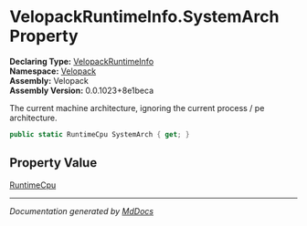 ﻿<!--  
  <auto-generated>   
    The contents of this file were generated by a tool.  
    Changes to this file may be list if the file is regenerated  
  </auto-generated>   
-->

# VelopackRuntimeInfo.SystemArch Property

**Declaring Type:** [VelopackRuntimeInfo](../index.md)  
**Namespace:** [Velopack](../../index.md)  
**Assembly:** Velopack  
**Assembly Version:** 0.0.1023+8e1beca

 The current machine architecture, ignoring the current process \/ pe architecture. 

```csharp
public static RuntimeCpu SystemArch { get; }
```

## Property Value

[RuntimeCpu](../../RuntimeCpu/index.md)

___

*Documentation generated by [MdDocs](https://github.com/ap0llo/mddocs)*
